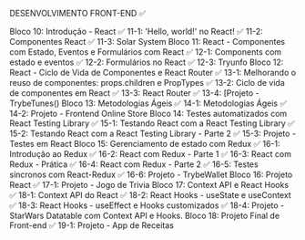 DESENVOLVIMENTO FRONT-END ✅

Bloco 10: Introdução - React
✅ 11-1: 'Hello, world!' no React!
✅ 11-2: Componentes React
✅ 11-3: Solar System
Bloco 11: React - Componentes com Estado, Eventos e Formulários com React
✅ 12-1: Components com estado e eventos
✅ 12-2: Formulários no React
✅ 12-3: Tryunfo
Bloco 12: React - Ciclo de Vida de Componentes e React Router
✅ 13-1: Melhorando o reuso de componentes: props.children e PropTypes
✅ 13-2: Ciclo de vida de componentes em React
✅ 13-3: React Router
✅ 13-4: [Projeto - TrybeTunes()
Bloco 13: Metodologias Ágeis
✅ 14-1: Metodologias Ágeis
✅ 14-2: Projeto - Frontend Online Store
Bloco 14: Testes automatizados com React Testing Library
✅ 15-1: Testando React com a React Testing Library
✅ 15-2: Testando React com a React Testing Library - Parte 2
✅ 15-3: Projeto - Testes em React
Bloco 15: Gerenciamento de estado com Redux
✅ 16-1: Introdução ao Redux
✅ 16-2: React com Redux - Parte 1
✅ 16-3: React com Redux - Prática
✅ 16-4: React com Redux - Parte 2
✅ 16-5: Testes síncronos com React-Redux
✅ 16-6: Projeto - TrybeWallet
Bloco 16: Projeto React
✅ 17-1: Projeto - Jogo de Trivia
Bloco 17: Context API e React Hooks
✅ 18-1: Context API do React
✅ 18-2: React Hooks - useState e useContext
✅ 18-3: React Hooks - useEffect e Hooks customizados
✅ 18-4: Projeto - StarWars Datatable com Context API e Hooks.
Bloco 18: Projeto Final de Front-end
✅ 19-1: Projeto - App de Receitas
